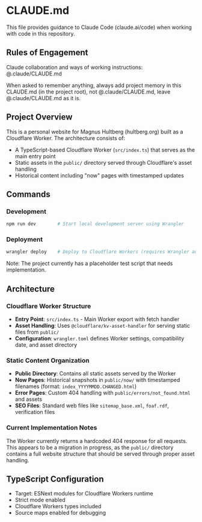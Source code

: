 # CLAUDE.md

This file provides guidance to Claude Code (claude.ai/code) when working with code in this repository.

## Rules of Engagement

Claude collaboration and ways of working instructions: @.claude/CLAUDE.md

When asked to remember anything, always add project memory in this CLAUDE.md (in the project root), not @.claude/CLAUDE.md, leave @.claude/CLAUDE.md as it is.

## Project Overview
This is a personal website for Magnus Hultberg (hultberg.org) built as a Cloudflare Worker. The architecture consists of:
- A TypeScript-based Cloudflare Worker (`src/index.ts`) that serves as the main entry point
- Static assets in the `public/` directory served through Cloudflare's asset handling
- Historical content including "now" pages with timestamped updates

## Commands

### Development
```bash
npm run dev        # Start local development server using Wrangler
```

### Deployment
```bash
wrangler deploy    # Deploy to Cloudflare Workers (requires Wrangler authentication)
```

Note: The project currently has a placeholder test script that needs implementation.

## Architecture

### Cloudflare Worker Structure
- **Entry Point**: `src/index.ts` - Main Worker export with fetch handler
- **Asset Handling**: Uses `@cloudflare/kv-asset-handler` for serving static files from `public/`
- **Configuration**: `wrangler.toml` defines Worker settings, compatibility date, and asset directory

### Static Content Organization
- **Public Directory**: Contains all static assets served by the Worker
- **Now Pages**: Historical snapshots in `public/now/` with timestamped filenames (format: `index_YYYYMMDD.CHANGED.html`)
- **Error Pages**: Custom 404 handling with `public/errors/not_found.html` and assets
- **SEO Files**: Standard web files like `sitemap_base.xml`, `foaf.rdf`, verification files

### Current Implementation Notes
The Worker currently returns a hardcoded 404 response for all requests. This appears to be a migration in progress, as the `public/` directory contains a full website structure that should be served through proper asset handling.

## TypeScript Configuration
- Target: ESNext modules for Cloudflare Workers runtime
- Strict mode enabled
- Cloudflare Workers types included
- Source maps enabled for debugging
